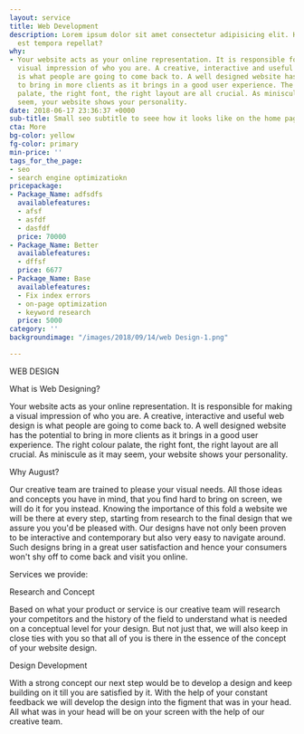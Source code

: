 ```yaml
---
layout: service
title: Web Development
description: Lorem ipsum dolor sit amet consectetur adipisicing elit. Harum rem mollitia
  est tempora repellat?
why:
- Your website acts as your online representation. It is responsible for making a
  visual impression of who you are. A creative, interactive and useful web design
  is what people are going to come back to. A well designed website has the potential
  to bring in more clients as it brings in a good user experience. The right colour
  palate, the right font, the right layout are all crucial. As miniscule as it may
  seem, your website shows your personality.
date: 2018-06-17 23:36:37 +0000
sub-title: Small seo subtitle to seee how it looks like on the home page.
cta: More
bg-color: yellow
fg-color: primary
min-price: ''
tags_for_the_page:
- seo
- search engine optimizatiokn
pricepackage:
- Package_Name: adfsdfs
  availablefeatures:
  - afsf
  - asfdf
  - dasfdf
  price: 70000
- Package_Name: Better
  availablefeatures:
  - dffsf
  price: 6677
- Package_Name: Base
  availablefeatures:
  - Fix index errors
  - on-page optimization
  - keyword research
  price: 5000
category: ''
backgroundimage: "/images/2018/09/14/web Design-1.png"

---
```

WEB DESIGN

What is Web Designing?

Your website acts as your online representation. It is responsible for making a visual impression of who you are. A creative, interactive and useful web design is what people are going to come back to. A well designed website has the potential to bring in more clients as it brings in a good user experience. The right colour palate, the right font, the right layout are all crucial. As miniscule as it may seem, your website shows your personality.

Why August?

Our creative team are trained to please your visual needs. All those ideas and concepts you have in mind, that you find hard to bring on screen, we will do it for you instead. Knowing the importance of this fold a website we will be there at every step, starting from research to the final design that we assure you you'd be pleased with. Our designs have not only been proven to be interactive and contemporary but also very easy to navigate around. Such designs bring in a great user satisfaction and hence your consumers won't shy off to come back and visit you online. 

Services we provide:

Research and Concept

Based on what your product or service is our creative team will research your competitors and the history of the field to understand what is needed on a conceptual level for your design. But not just that, we will also keep in close ties with you so that all of you is there in the essence of the concept of your website design.

Design Development 

With a strong concept our next step would be to develop a design and keep building on it till you are satisfied by it. With the help of your constant feedback we will develop the design into the figment that was in your head. All what was in your head will be on your screen with the help of our creative team.